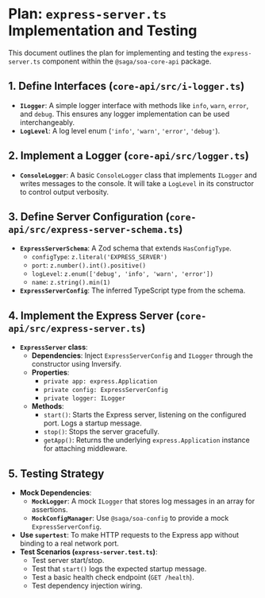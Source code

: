# Plan: `express-server.ts` Implementation and Testing

This document outlines the plan for implementing and testing the `express-server.ts` component within the `@saga/soa-core-api` package.

## 1. Define Interfaces (`core-api/src/i-logger.ts`)

- **`ILogger`**: A simple logger interface with methods like `info`, `warn`, `error`, and `debug`. This ensures any logger implementation can be used interchangeably.
- **`LogLevel`**: A log level enum (`'info'`, `'warn'`, `'error'`, `'debug'`).

## 2. Implement a Logger (`core-api/src/logger.ts`)

- **`ConsoleLogger`**: A basic `ConsoleLogger` class that implements `ILogger` and writes messages to the console. It will take a `LogLevel` in its constructor to control output verbosity.

## 3. Define Server Configuration (`core-api/src/express-server-schema.ts`)

- **`ExpressServerSchema`**: A Zod schema that extends `HasConfigType`.
  - `configType`: `z.literal('EXPRESS_SERVER')`
  - `port`: `z.number().int().positive()`
  - `logLevel`: `z.enum(['debug', 'info', 'warn', 'error'])`
  - `name`: `z.string().min(1)`
- **`ExpressServerConfig`**: The inferred TypeScript type from the schema.

## 4. Implement the Express Server (`core-api/src/express-server.ts`)

- **`ExpressServer` class**:
  - **Dependencies**: Inject `ExpressServerConfig` and `ILogger` through the constructor using Inversify.
  - **Properties**:
    - `private app: express.Application`
    - `private config: ExpressServerConfig`
    - `private logger: ILogger`
  - **Methods**:
    - `start()`: Starts the Express server, listening on the configured port. Logs a startup message.
    - `stop()`: Stops the server gracefully.
    - `getApp()`: Returns the underlying `express.Application` instance for attaching middleware.

## 5. Testing Strategy

- **Mock Dependencies**:
  - **`MockLogger`**: A mock `ILogger` that stores log messages in an array for assertions.
  - **`MockConfigManager`**: Use `@saga/soa-config` to provide a mock `ExpressServerConfig`.
- **Use `supertest`**: To make HTTP requests to the Express app without binding to a real network port.
- **Test Scenarios (`express-server.test.ts`)**:
  - Test server start/stop.
  - Test that `start()` logs the expected startup message.
  - Test a basic health check endpoint (`GET /health`).
  - Test dependency injection wiring. 